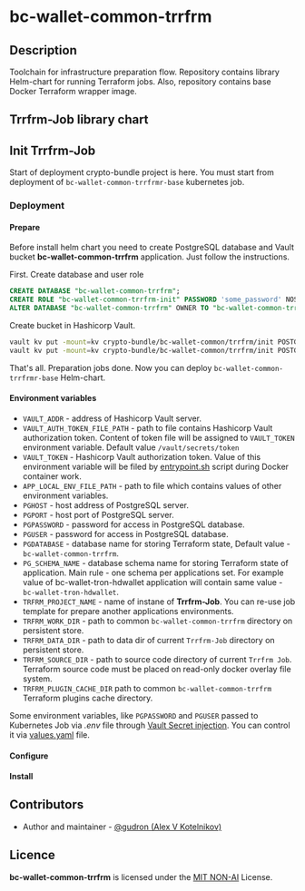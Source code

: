 # bc-wallet-common-trrfrm

## Description

Toolchain for infrastructure preparation flow. Repository contains library Helm-chart for running Terraform jobs. 
Also, repository contains base Docker Terraform wrapper image.

## Trrfrm-Job library chart

## Init Trrfrm-Job

Start of deployment crypto-bundle project is here. You must start from deployment of `bc-wallet-common-trrfrmr-base` kubernetes job.

### Deployment

#### Prepare
Before install helm chart you need to create PostgreSQL database and Vault bucket **bc-wallet-common-trrfrm** application.
Just follow the instructions.

First. Create database and user role
```sql
CREATE DATABASE "bc-wallet-common-trrfrm";
CREATE ROLE "bc-wallet-common-trrfrm-init" PASSWORD 'some_password' NOSUPERUSER CREATEDB CREATEROLE INHERIT LOGIN;
ALTER DATABASE "bc-wallet-common-trrfrm" OWNER TO "bc-wallet-common-trrfrm-init";
```
Create bucket in Hashicorp Vault.
```bash
vault kv put -mount=kv crypto-bundle/bc-wallet-common/trrfrm/init POSTGRESQL_PASSWORD=<some_password of bc-wallet-common-trrfrm-init user>
vault kv put -mount=kv crypto-bundle/bc-wallet-common/trrfrm/init POSTGRESQL_USERNAME=bc-wallet-common-trrfrm-init
```
That's all. Preparation jobs done. Now you can deploy `bc-wallet-common-trrfrmr-base` Helm-chart.

#### Environment variables

* `VAULT_ADDR` - address of Hashicorp Vault server.
* `VAULT_AUTH_TOKEN_FILE_PATH` - path to file contains Hashicorp Vault authorization token.
  Content of token file will be assigned to `VAULT_TOKEN` environment variable. Default value `/vault/secrets/token`
* `VAULT_TOKEN` - Hashicorp Vault authorization token. Value of this environment variable will be filed by [entrypoint.sh](entrypoint.sh) script during Docker container work.
* `APP_LOCAL_ENV_FILE_PATH` - path to file which contains values of other environment variables.
* `PGHOST` - host address of PostgreSQL server.
* `PGPORT` - host port of PostgreSQL server.
* `PGPASSWORD` - password for access in PostgreSQL database.
* `PGUSER` - password for access in PostgreSQL database.
* `PGDATABASE` - database name for storing Terraform state, Default value - `bc-wallet-common-trrfrm`.
* `PG_SCHEMA_NAME` - database schema name for storing Terraform state of application. Main rule - one schema per applications set.
  For example value of bc-wallet-tron-hdwallet application will contain same value - `bc-wallet-tron-hdwallet`.
* `TRFRM_PROJECT_NAME` - name of instane of **Trrfrm-Job**. You can re-use job template for prepare another applications environments.
* `TRFRM_WORK_DIR` - path to common `bc-wallet-common-trrfrm` directory on persistent store.
* `TRFRM_DATA_DIR` - path to data dir of current `Trrfrm-Job` directory on persistent store.
* `TRFRM_SOURCE_DIR` - path to source code directory of current `Trrfrm Job`.
  Terraform source code must be placed on read-only docker overlay file system.
* `TRFRM_PLUGIN_CACHE_DIR` path to common `bc-wallet-common-trrfrm` Terraform plugins cache directory.

Some environment variables, like `PGPASSWORD` and `PGUSER` passed to Kubernetes Job via _.env_ file
through [Vault Secret injection](https://developer.hashicorp.com/vault/docs/platform/k8s/injector/examples).
You can control it via [values.yaml](deploy/helm/library/values.yaml) file.

#### Configure

#### Install

## Contributors
* Author and maintainer - [@gudron (Alex V Kotelnikov)](https://github.com/gudron)

## Licence

**bc-wallet-common-trrfrm** is licensed under the [MIT NON-AI](./LICENSE) License.